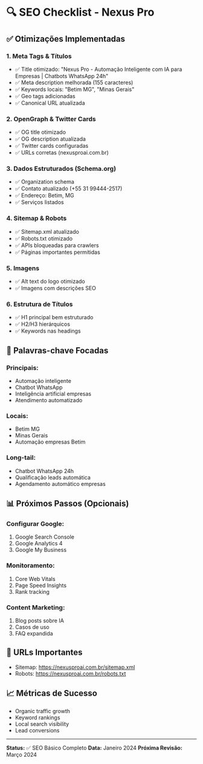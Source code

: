 # 🔍 SEO Checklist - Nexus Pro

## ✅ Otimizações Implementadas

### 1. Meta Tags & Títulos
- ✅ Title otimizado: "Nexus Pro - Automação Inteligente com IA para Empresas | Chatbots WhatsApp 24h"
- ✅ Meta description melhorada (155 caracteres)
- ✅ Keywords locais: "Betim MG", "Minas Gerais"
- ✅ Geo tags adicionadas
- ✅ Canonical URL atualizada

### 2. OpenGraph & Twitter Cards
- ✅ OG title otimizado
- ✅ OG description atualizada
- ✅ Twitter cards configuradas
- ✅ URLs corretas (nexusproai.com.br)

### 3. Dados Estruturados (Schema.org)
- ✅ Organization schema
- ✅ Contato atualizado (+55 31 99444-2517)
- ✅ Endereço: Betim, MG
- ✅ Serviços listados

### 4. Sitemap & Robots
- ✅ Sitemap.xml atualizado
- ✅ Robots.txt otimizado
- ✅ APIs bloqueadas para crawlers
- ✅ Páginas importantes permitidas

### 5. Imagens
- ✅ Alt text do logo otimizado
- ✅ Imagens com descrições SEO

### 6. Estrutura de Títulos
- ✅ H1 principal bem estruturado
- ✅ H2/H3 hierárquicos
- ✅ Keywords nas headings

## 🎯 Palavras-chave Focadas

### Principais:
- Automação inteligente
- Chatbot WhatsApp
- Inteligência artificial empresas
- Atendimento automatizado

### Locais:
- Betim MG
- Minas Gerais
- Automação empresas Betim

### Long-tail:
- Chatbot WhatsApp 24h
- Qualificação leads automática
- Agendamento automático empresas

## 📊 Próximos Passos (Opcionais)

### Configurar Google:
1. Google Search Console
2. Google Analytics 4
3. Google My Business

### Monitoramento:
1. Core Web Vitals
2. Page Speed Insights
3. Rank tracking

### Content Marketing:
1. Blog posts sobre IA
2. Casos de uso
3. FAQ expandida

## 🔗 URLs Importantes

- Sitemap: https://nexusproai.com.br/sitemap.xml
- Robots: https://nexusproai.com.br/robots.txt

## 📈 Métricas de Sucesso

- Organic traffic growth
- Keyword rankings
- Local search visibility
- Lead conversions

---

**Status:** ✅ SEO Básico Completo
**Data:** Janeiro 2024
**Próxima Revisão:** Março 2024